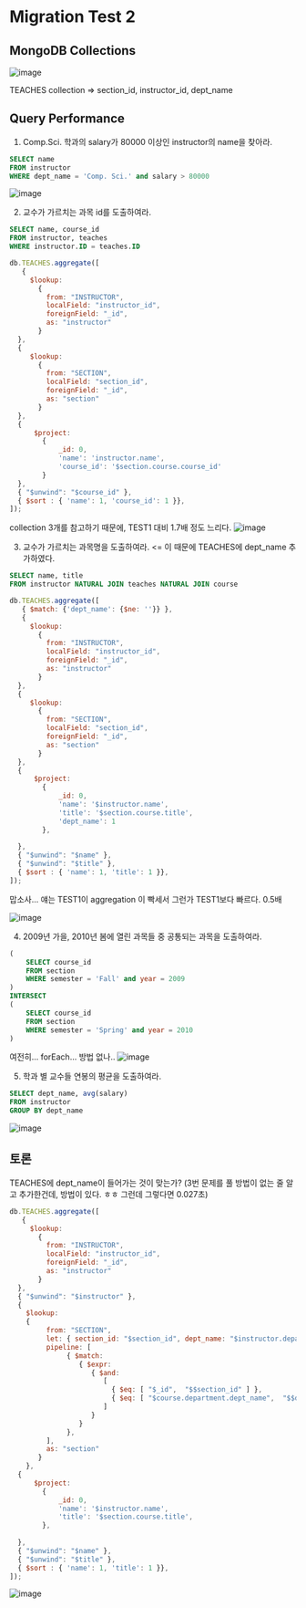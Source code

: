 # Migration Test 2

## MongoDB Collections
![image](https://user-images.githubusercontent.com/22045163/83492543-657bb800-a4ee-11ea-8a03-58d67078f2fd.png)

TEACHES collection => section_id, instructor_id, dept_name

## Query Performance

1. Comp.Sci. 학과의 salary가 80000 이상인 instructor의 name을 찾아라.
```SQL
SELECT name
FROM instructor
WHERE dept_name = 'Comp. Sci.' and salary > 80000
```
![image](https://user-images.githubusercontent.com/22045163/83492625-83491d00-a4ee-11ea-9075-d47a80a0d809.png)

2. 교수가 가르치는 과목 id를 도출하여라.
```SQL
SELECT name, course_id
FROM instructor, teaches
WHERE instructor.ID = teaches.ID
```
```js
db.TEACHES.aggregate([
   {
     $lookup:
       {
         from: "INSTRUCTOR",
         localField: "instructor_id",
         foreignField: "_id",
         as: "instructor"
       }
  },
  {
     $lookup:
       {
         from: "SECTION",
         localField: "section_id",
         foreignField: "_id",
         as: "section"
       }
  },
  {
      $project:
        {
            _id: 0,
            'name': 'instructor.name',
            'course_id': '$section.course.course_id'
        }
  },
  { "$unwind": "$course_id" },
  { $sort : { 'name': 1, 'course_id': 1 }},
]);
```

collection 3개를 참고하기 때문에, TEST1 대비 1.7배 정도 느리다.
![image](https://user-images.githubusercontent.com/22045163/83492713-a5db3600-a4ee-11ea-8cec-b20d85f80312.png)

3. 교수가 가르치는 과목명을 도출하여라. <= 이 때문에 TEACHES에 dept_name 추가하였다.
```SQL
SELECT name, title
FROM instructor NATURAL JOIN teaches NATURAL JOIN course
```
```js
db.TEACHES.aggregate([
   { $match: {'dept_name': {$ne: ''}} },
   {
     $lookup:
       {
         from: "INSTRUCTOR",
         localField: "instructor_id",
         foreignField: "_id",
         as: "instructor"
       }
  },
  {
     $lookup:
       {
         from: "SECTION",
         localField: "section_id",
         foreignField: "_id",
         as: "section"
       }
  },
  {
      $project:
        {
            _id: 0,
            'name': '$instructor.name',
            'title': '$section.course.title',
            'dept_name': 1
        },
        
  },
  { "$unwind": "$name" },
  { "$unwind": "$title" },
  { $sort : { 'name': 1, 'title': 1 }},
]);
```
맙소사... 얘는 TEST1이 aggregation 이 빡세서 그런가 TEST1보다 빠르다. 0.5배

![image](https://user-images.githubusercontent.com/22045163/83493108-44679700-a4ef-11ea-9a79-769ecfb77837.png)

4. 2009년 가을, 2010년 봄에 열린 과목들 중 공통되는 과목을 도출하여라.
```SQL
(
    SELECT course_id
    FROM section 
    WHERE semester = 'Fall' and year = 2009
)
INTERSECT
(
    SELECT course_id
    FROM section
    WHERE semester = 'Spring' and year = 2010
)
```
여전히... forEach... 방법 없나..
![image](https://user-images.githubusercontent.com/22045163/83493310-8ee91380-a4ef-11ea-979e-ece3bb6a9169.png)

5. 학과 별 교수들 연봉의 평균을 도출하여라.
```SQL
SELECT dept_name, avg(salary)
FROM instructor
GROUP BY dept_name
```
![image](https://user-images.githubusercontent.com/22045163/83493371-a6280100-a4ef-11ea-976f-96eca7a036b8.png)


## 토론
TEACHES에 dept_name이 들어가는 것이 맞는가?
(3번 문제를 풀 방법이 없는 줄 알고 추가한건데, 방법이 있다. ㅎㅎ 그런데 그렇다면 0.027초)
```js
db.TEACHES.aggregate([
   {
     $lookup:
       {
         from: "INSTRUCTOR",
         localField: "instructor_id",
         foreignField: "_id",
         as: "instructor"
       }
  },
  { "$unwind": "$instructor" },
  {
    $lookup:
    {
         from: "SECTION",
         let: { section_id: "$section_id", dept_name: "$instructor.department.dept_name" },
         pipeline: [
              { $match:
                 { $expr:
                    { $and:
                       [
                         { $eq: [ "$_id",  "$$section_id" ] },
                         { $eq: [ "$course.department.dept_name",  "$$dept_name" ] },
                       ]
                    }
                 }
              },
         ],
         as: "section"
       }
    },
  {
      $project:
        {
            _id: 0,
            'name': '$instructor.name',
            'title': '$section.course.title',
        },
        
  },
  { "$unwind": "$name" },
  { "$unwind": "$title" },
  { $sort : { 'name': 1, 'title': 1 }},
]);
```
![image](https://user-images.githubusercontent.com/22045163/83509168-fd38d080-a505-11ea-9eea-0b1743229234.png)
